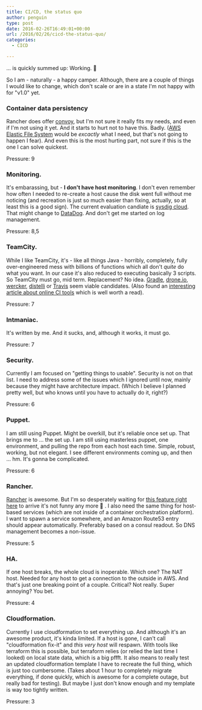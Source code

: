 ```yaml
---
title: CI/CD, the status quo
author: penguin
type: post
date: 2016-02-26T16:49:01+00:00
url: /2016/02/26/cicd-the-status-quo/
categories:
  - CICD

---
```

... is quickly summed up: Working. 🙂

So I am - naturally - a happy camper. Although, there are a couple of things I would like to change, which don't scale or are in a state I'm not happy with for "v1.0" yet.

### Container data persistency

Rancher does offer [convoy][1], but I'm not sure it really fits my needs, and even if I'm not using it yet. And it starts to hurt not to have this. Badly. ([AWS Elastic File System][2] would be _excactly_ what I need, but that's not going to happen I fear). And even this is the most hurting part, not sure if this is the one I can solve quickest.

Pressure: 9

### Monitoring.

It's embarassing, but - **I don't have host monitoring**. I don't even remember how often I needed to re-create a host cause the disk went full without me noticing (and recreation is just so much easier than fixing, actually, so at least this is a good sign). The current evaluation candiate is [sysdig cloud][3]. That might change to [DataDog][4]. And don't get me started on log management.

Pressure: 8,5

### TeamCity.

While I like TeamCity, it's - like all things Java - horribly, completely, fully over-engineered mess with billions of functions which all don't _quite_ do what you want. In our case it's also reduced to executing basically 3 scripts. So TeamCity must go, mid term. Replacement? No idea. [Gradle][5], [drone.io][6], [wercker][7], [distelli][8] or [Travis][9] seem viable candidates. (Also found an [interesting article about online CI tools][10] which is well worth a read).

Pressure: 7

### Intmaniac.

It's written by me. And it sucks, and, although it works, it must go.

Pressure: 7

### Security.

Currently I am focused on "getting things to usable". Security is not on that list. I need to address some of the issues which I ignored until now, mainly because they might have architecture impact. (Which I believe I planned pretty well, but who knows until you have to actually do it, right?)

Pressure: 6

### Puppet.

I am still using Puppet. Might be overkill, but it's reliable once set up. That brings me to ... the set up. I am still using masterless puppet, one environment, and pulling the repo from each host each time. Simple, robust, working, but not elegant. I see different environments coming up, and then ... hm. It's gonna be complicated.

Pressure: 6

### Rancher.

[Rancher][11] is awesome. But I'm so desperately waiting for [this feature right here][12] to arrive it's not funny any more 🙂 . I also need the same thing for host-based services (which are not inside of a container orchestration platform). I want to spawn a service somewhere, and an Amazon Route53 entry should appear automatically. Preferably based on a consul readout. So DNS management becomes a non-issue.

Pressure: 5

### HA.

If one host breaks, the whole cloud is inoperable. Which one? The NAT host. Needed for any host to get a connection to the outside in AWS. And that's just one breaking point of a couple. Critical? Not really. Super annoying? You bet.

Pressure: 4

### Cloudformation.

Currently I use cloudformation to set everything up. And although it's an awesome product, it's kinda limited. If a host is gone, I can't call "cloudformation fix-it" and _this very host_ will respawn. With tools like terraform this is possible, but terraform relies (or relied the last time I looked) on local state data, which is a big pffft. It also means to really test an updated cloudformation template I have to recreate the full thing, which is just too cumbersome. (Takes about 1 hour to completely migrate everything, if done quickly, which is awesome for a complete outage, but really bad for testing). But maybe I just don't know enough and my template is way too tightly written.

Pressure: 3

&nbsp;

 [1]: http://docs.rancher.com/rancher/rancher-services/storage-service/
 [2]: https://aws.amazon.com/de/efs/
 [3]: http://www.sysdig.com
 [4]: http://www.datadoghq.com
 [5]: http://www.gradle.org
 [6]: http://www.drone.io
 [7]: http://www.wercker.com
 [8]: http://www.distelli.com
 [9]: http://www.travis-ci-com
 [10]: http://lukasmartinelli.ch/cloud/2015/04/04/github-ci-services.html
 [11]: http://www.rancher.com
 [12]: https://github.com/rancher/rancher/issues/2288